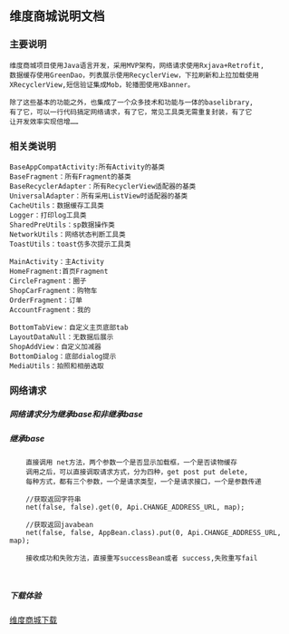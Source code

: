 ## 维度商城说明文档
### 主要说明
```
维度商城项目使用Java语言开发，采用MVP架构，网络请求使用Rxjava+Retrofit,
数据缓存使用GreenDao，列表展示使用RecyclerView，下拉刷新和上拉加载使用
XRecyclerView,短信验证集成Mob，轮播图使用XBanner。

除了这些基本的功能之外，也集成了一个众多技术和功能与一体的baselibrary,
有了它，可以一行代码搞定网络请求，有了它，常见工具类无需重复封装，有了它
让开发效率实现倍增……

```
### 相关类说明
```
BaseAppCompatActivity:所有Activity的基类
BaseFragment：所有Fragment的基类
BaseRecyclerAdapter：所有RecyclerView适配器的基类
UniversalAdapter：所有采用ListView时适配器的基类
CacheUtils：数据缓存工具类
Logger：打印log工具类
SharedPreUtils：sp数据操作类
NetworkUtils：网络状态判断工具类
ToastUtils：toast仿多次提示工具类

MainActivity：主Activity
HomeFragment:首页Fragment
CircleFragment：圈子
ShopCarFragment：购物车
OrderFragment：订单
AccountFragment：我的

BottomTabView：自定义主页底部tab
LayoutDataNull：无数据后展示
ShopAddView：自定义加减器
BottomDialog：底部dialog提示
MediaUtils：拍照和相册选取

```

### 网络请求
##### 网络请求分为继承base和非继承base
##### 继承base
```
    直接调用 net方法，两个参数一个是否显示加载框，一个是否读物缓存
    调用之后，可以直接调取请求方式，分为四种，get post put delete,
    每种方式，都有三个参数，一个是请求类型，一个是请求接口，一个是参数传递
    
    //获取返回字符串
    net(false, false).get(0, Api.CHANGE_ADDRESS_URL, map);
    
    //获取返回javabean
    net(false, false, AppBean.class).put(0, Api.CHANGE_ADDRESS_URL, map);
    
    接收成功和失败方法，直接重写successBean或者 success,失败重写fail
    
    
```
##### 下载体验
[维度商城下载](http://mobile.bwstudent.com/media/product/mall/mall_standard.apk)
